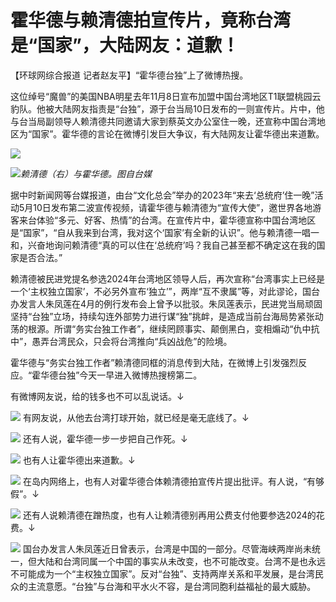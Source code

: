 # 霍华德与赖清德拍宣传片，竟称台湾是“国家”，大陆网友：道歉！

【环球网综合报道 记者赵友平】“霍华德台独”上了微博热搜。

这位绰号“魔兽”的美国NBA明星去年11月8日宣布加盟中国台湾地区T1联盟桃园云豹队。他被大陆网友指责是“台独”，源于台当局10日发布的一则宣传片。片中，他与台当局副领导人赖清德共同邀请大家到蔡英文办公室住一晚，还宣称中国台湾地区为“国家”。霍华德的言论在微博引发巨大争议，有大陆网友让霍华德出来道歉。

![](https://inews.gtimg.com/om_bt/OIhLX-I3Qgql3vbt4YYnyAEQG6fik8jZ1mAqSniPhKwYAAA/1000)

![](https://inews.gtimg.com/om_bt/OocAKXAv-2WyyTuTf7xhqhw-bB995rqnGNGfLqBnr8mK0AA/1000)_赖清德（右）与霍华德。图自台媒_

据中时新闻网等台媒报道，由台“文化总会”举办的2023年“来去‘总统府’住一晚”活动5月10日发布第二波宣传视频，请霍华德与赖清德为“宣传大使”，邀世界各地游客来台体验“多元、好客、热情”的台湾。在宣传片中，霍华德宣称中国台湾地区是“国家”，“自从我来到台湾，我对这个‘国家’有全新的认识”。他与赖清德一唱一和，兴奋地询问赖清德“真的可以住在‘总统府’吗？我自己甚至都不确定这在我的国家是否合法。”

赖清德被民进党提名参选2024年台湾地区领导人后，再次宣称“台湾事实上已经是一个‘主权独立国家’，不必另外宣布‘独立’”，两岸“互不隶属”等，对此谬论，国台办发言人朱凤莲在4月的例行发布会上曾予以批驳。朱凤莲表示，民进党当局顽固坚持“台独”立场，持续勾连外部势力进行谋“独”挑衅，是造成当前台海局势紧张动荡的根源。所谓“务实台独工作者”，继续罔顾事实、颠倒黑白，变相煽动“仇中抗中”，愚弄台湾民众，只会将台湾推向“兵凶战危”的险境。

霍华德与“务实台独工作者”赖清德同框的消息传到大陆，在微博上引发强烈反应。“霍华德台独”今天一早进入微博热搜榜第二。

有微博网友说，给的钱多也不可以乱说话。↓

![](https://inews.gtimg.com/om_bt/OFdLcjDbi60W8RHDiJv69jSdEUqqNLn5du6OvKMYYy2wkAA/1000)
有网友说，从他去台湾打球开始，就已经是毫无底线了。↓

![](https://inews.gtimg.com/om_bt/OjDaJ3zLMg9WVTovMxB3I9Fz2F-NecrCbVLU1qqmpM0HoAA/1000)
还有人说，霍华德一步一步把自己作死。↓

![](https://inews.gtimg.com/om_bt/OQfjJWMT-rsfxwKt0ufR1mcupTqziSxQkIY4Yxwzd_IZYAA/1000)
也有人让霍华德出来道歉。↓

![](https://inews.gtimg.com/om_bt/O_xCdmTJjZN1f7p1iFry8aMTuEkgslRNKbi33MAN1ys9YAA/1000)
在岛内网络上，也有人对霍华德合体赖清德拍宣传片提出批评。有人说，“有够假”。↓

![](https://inews.gtimg.com/om_bt/O8I5RxtHUHKjMU9LeksYEZxQfmpMym0ZCG4O2JD4UkIOYAA/1000)
还有人说赖清德在蹭热度，也有人让赖清德别再用公费支付他要参选2024的花费。↓

![](https://inews.gtimg.com/om_bt/OKn9SBkJL048sdtFjZTYZbswJ1h1fqlLeEKdPxQC5OeSwAA/1000)
国台办发言人朱凤莲近日曾表示，台湾是中国的一部分。尽管海峡两岸尚未统一，但大陆和台湾同属一个中国的事实从未改变，也不可能改变。台湾不是也永远不可能成为一个“主权独立国家”。反对“台独”、支持两岸关系和平发展，是台湾民众的主流意愿。“台独”与台海和平水火不容，是台湾同胞利益福祉的最大威胁。

